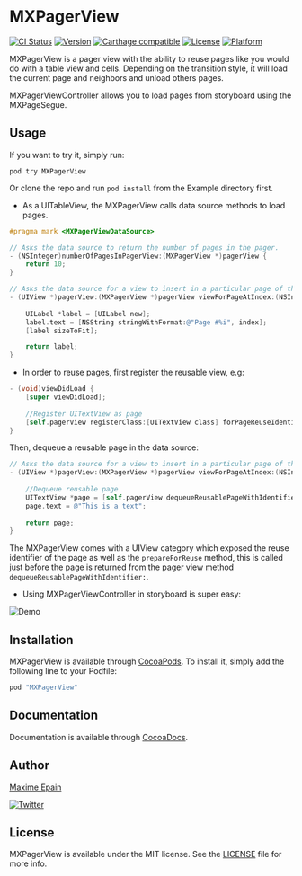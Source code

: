 # MXPagerView

[![CI Status](http://img.shields.io/travis/maxep/MXPagerView.svg?style=flat)](https://travis-ci.org/maxep/MXPagerView)
[![Version](https://img.shields.io/cocoapods/v/MXPagerView.svg?style=flat)](http://cocoapods.org/pods/MXPagerView)
[![Carthage compatible](https://img.shields.io/badge/Carthage-compatible-4BC51D.svg?style=flat)](https://github.com/Carthage/Carthage)
[![License](https://img.shields.io/cocoapods/l/MXPagerView.svg?style=flat)](http://cocoapods.org/pods/MXPagerView)
[![Platform](https://img.shields.io/cocoapods/p/MXPagerView.svg?style=flat)](http://cocoapods.org/pods/MXPagerView)

MXPagerView is a pager view with the ability to reuse pages like you would do with a table view and cells. Depending on the transition style, it will load the current page and neighbors and unload others pages.

MXPagerViewController allows you to load pages from storyboard using the MXPageSegue.

## Usage

If you want to try it, simply run:

```
pod try MXPagerView
```

Or clone the repo and run `pod install` from the Example directory first. 

+ As a UITableView, the MXPagerView calls data source methods to load pages. 

```objective-c
#pragma mark <MXPagerViewDataSource>

// Asks the data source to return the number of pages in the pager.
- (NSInteger)numberOfPagesInPagerView:(MXPagerView *)pagerView {
    return 10;
}

// Asks the data source for a view to insert in a particular page of the pager.
- (UIView *)pagerView:(MXPagerView *)pagerView viewForPageAtIndex:(NSInteger)index {
    
    UILabel *label = [UILabel new];
    label.text = [NSString stringWithFormat:@"Page #%i", index];
    [label sizeToFit];

    return label;
}
```

+ In order to reuse pages, first register the reusable view, e.g:

```objective-c
- (void)viewDidLoad {
    [super viewDidLoad];
    
    //Register UITextView as page
    [self.pagerView registerClass:[UITextView class] forPageReuseIdentifier:@"TextPage"];
}
```

Then, dequeue a reusable page in the data source:

```objective-c
// Asks the data source for a view to insert in a particular page of the pager.
- (UIView *)pagerView:(MXPagerView *)pagerView viewForPageAtIndex:(NSInteger)index {
    
    //Dequeue reusable page
    UITextView *page = [self.pagerView dequeueReusablePageWithIdentifier:@"TextPage"];
    page.text = @"This is a text";
    
    return page;
}
```

The MXPagerView comes with a UIView category which exposed the reuse identifier of the page as well as the ```prepareForReuse``` method, this is called just before the page is returned from the pager view method ```dequeueReusablePageWithIdentifier:```.

+ Using MXPagerViewController in storyboard is super easy:

![Demo](Example/MXPagerView.png)

## Installation

MXPagerView is available through [CocoaPods](http://cocoapods.org). To install
it, simply add the following line to your Podfile:

```ruby
pod "MXPagerView"
```

## Documentation

Documentation is available through [CocoaDocs](http://cocoadocs.org/docsets/MXPagerView/).

## Author

[Maxime Epain](http://maxep.github.io)

[![Twitter](https://img.shields.io/badge/twitter-%40MaximeEpain-blue.svg?style=flat)](https://twitter.com/MaximeEpain)

## License

MXPagerView is available under the MIT license. See the [LICENSE](LICENSE) file for more info.
